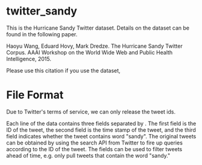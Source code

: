 twitter_sandy
=============

This is the Hurricane Sandy Twitter dataset. Details on the dataset can be found in the following paper.

Haoyu Wang, Eduard Hovy, Mark Dredze. The Hurricane Sandy Twitter Corpus. AAAI Workshop on the World Wide Web and Public Health Intelligence, 2015.

Please use this citation if you use the dataset,

File Format
==========
Due to Twitter's terms of service, we can only release the tweet ids.

Each line of the data contains three fields separated by <tab>. The first field is the ID of the tweet, the second field is the time stamp of the tweet, and the third field indicates whether the tweet contains word "sandy". The original tweets can be obtained by using the search API from Twitter to fire up queries according to the ID of the tweet. The fields can be used to filter tweets ahead of time, e.g. only pull tweets that contain the word "sandy."
